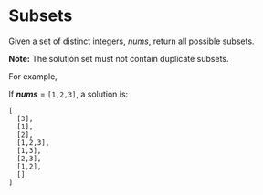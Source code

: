 # Subsets

Given a set of distinct integers, *nums*, return all possible subsets.

**Note:** The solution set must not contain duplicate subsets.

For example,

If ***nums*** = `[1,2,3]`, a solution is:

```
[
  [3],
  [1],
  [2],
  [1,2,3],
  [1,3],
  [2,3],
  [1,2],
  []
]
```

